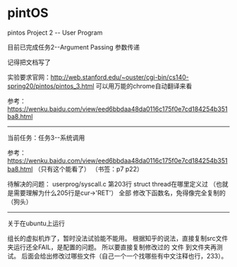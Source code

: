 # pintOS

pintos Project 2 -- User Program

目前已完成任务2--Argument Passing 参数传递

记得把文档写了

实验要求官网：http://web.stanford.edu/~ouster/cgi-bin/cs140-spring20/pintos/pintos_3.html
可以用万能的chrome自动翻译来看

参考：https://wenku.baidu.com/view/eed6bbdaa48da0116c175f0e7cd184254b351ba8.html

----------------------------------------------------------------------------------------------------
当前任务：任务3--系统调用

参考：https://wenku.baidu.com/view/eed6bbdaa48da0116c175f0e7cd184254b351ba8.html
（只有这个能看了）
（书签：p7 p22）

待解决的问题：
userprog/syscall.c 第203行 struct thread在哪里定义过 （也就是需要理解为什么205行是cur->'RET'）
                   全部 修改下函数名，免得像完全复制的（狗头）

-----------------------------------------------------------------------------------------------------
关于在ubuntu上运行

组长的虚拟机炸了，暂时没法试验能不能用。
根据知乎的说法，直接复制src文件夹运行还全FAIL，是配置的问题。
所以要直接复制修改过的 文件 到文件夹再测试。
后面会给出修改过哪些文件（自己一个一个找哪些有中文注释也行，233）。
